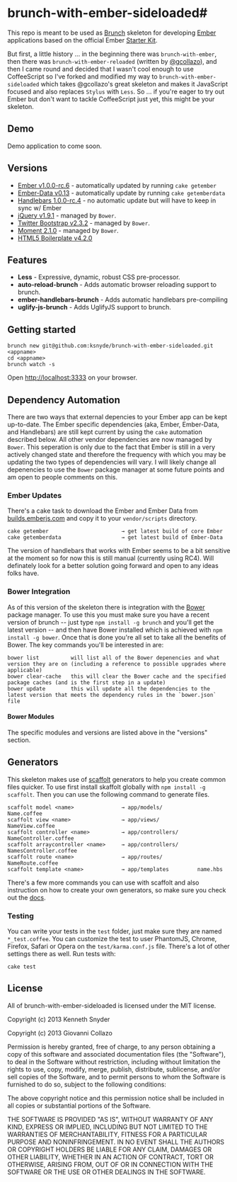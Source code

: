 # brunch-with-ember-sideloaded#
This repo is meant to be used as [Brunch](http://brunch.io) skeleton for developing [Ember](http://emberjs.com) applications based on the official Ember [Starter Kit](https://github.com/emberjs/starter-kit/archive/master.zip).

But first, a little history ... in the beginning there was `brunch-with-ember`, then there was `brunch-with-ember-reloaded` (written by [@gcollazo](https://github.com/gcollazo/brunch-with-ember-reloaded)), and then I came round and decided that I wasn't cool enough to use CoffeeScript so I've forked and modified my way to `brunch-with-ember-sideloaded` which takes @gcollazo's great skeleton and makes it JavaScript focused and also replaces `Stylus` with `Less`. So ... if you're eager to try out Ember but don't want to tackle CoffeeScript just yet, this might be your skeleton. 


## Demo
Demo application to come soon.

## Versions
- [Ember v1.0.0-rc.6](http://emberjs.com) - automatically updated by running `cake getember`
- [Ember-Data v0.13](https://github.com/emberjs/data) - automatically update by running `cake getemberdata`
- [Handlebars 1.0.0-rc.4](http://handlebarsjs.com) - no automatic update but will have to keep in sync w/ Ember
- [jQuery v1.9.1](http://jquery.com) - managed by `Bower`.
- [Twitter Bootstrap v2.3.2](http://twitter.github.io/bootstrap/) - managed by `Bower`.
- [Moment 2.1.0](http://momentjs.com/) - managed by `Bower`.
- [HTML5 Boilerplate v4.2.0](http://html5boilerplate.com)

## Features
- **Less** - Expressive, dynamic, robust CSS pre-processor.
- **auto-reload-brunch** - Adds automatic browser reloading support to brunch.
- **ember-handlebars-brunch** - Adds automatic handlebars pre-compiling
- **uglify-js-brunch** - Adds UglifyJS support to brunch.

## Getting started

```
brunch new git@github.com:ksnyde/brunch-with-ember-sideloaded.git <appname> 
cd <appname>
brunch watch -s
```
Open [http://localhost:3333](http://localhost:3333) on your browser.

## Dependency Automation ##
There are two ways that external depencies to your Ember app can be kept up-to-date. The Ember specific dependencies (aka, Ember, Ember-Data, and Handlebars) are still kept current by using the `cake` automation described below. All other vendor dependencies are now managed by `Bower`. This seperation is only due to the fact that Ember is still in a very actively changed state and therefore the frequency with which you may be updating the two types of dependencies will vary. I will likely change all depenencies to use the `Bower` package manager at some future points and am open to people comments on this.

### Ember Updates ###
There's a  cake task to download the Ember and Ember Data from [builds.emberjs.com](http://builds.emberjs.com) and copy it to your `vendor/scripts` directory.

```
cake getember						→ get latest build of core Ember
cake getemberdata					→ get latest build of Ember-Data
```

The version of handlebars that works with Ember seems to be a bit sensitive at the moment so for now this is still manual (currently using RC4). Will definately look for a better solution going forward and open to any ideas folks have.

### Bower Integration ###
As of this version of the skeleton there is integration with the [Bower](http://bower.io) package manager. To use this you must make sure you have a recent version of brunch -- just type `npm install -g brunch` and you'll get the latest version -- and then have Bower installed which is achieved with `npm install -g bower`. Once that is done you're all set to take all the benefits of Bower. The key commands you'll be interested in are:

```
bower list			will list all of the Bower depenencies and what version they are on (including a reference to possible upgrades where applicable)
bower clear-cache	this will clear the Bower cache and the specified package caches (and is the first step in a update)
bower update		this will update all the dependencies to the latest version that meets the dependency rules in the `bower.json` file
```

#### Bower Modules ####
The specific modules and versions are listed above in the "versions" section.



## Generators ##
This skeleton makes use of [scaffolt](https://github.com/paulmillr/scaffolt#readme) generators to help you create common files quicker. To use first install skaffolt globally with `npm install -g scaffolt`. Then you can use the following command to generate files.

```
scaffolt model <name> 				→ app/models/			Name.coffee
scaffolt view <name>				→ app/views/			NameView.coffee
scaffolt controller <name> 			→ app/controllers/		NameController.coffee
scaffolt arraycontroller <name>		→ app/controllers/		NamesController.coffee
scaffolt route <name> 				→ app/routes/			NameRoute.coffee
scaffolt template <name> 			→ app/templates			name.hbs
```
There's a few more commands you can use with scaffolt and also instruction on how to create your own generators, so make sure you check out the [docs](https://github.com/paulmillr/scaffolt#readme).

### Testing
You can write your tests in the `test` folder, just make sure they are named `*_test.coffee`. You can customize the test to user PhantomJS, Chrome, Firefox, Safari or Opera on the `test/karma.conf.js` file. There's a lot of other settings there as well. Run tests with:

```
cake test
```

## License
All of brunch-with-ember-sideloaded is licensed under the MIT license.

Copyright (c) 2013 Kenneth Snyder

Copyright (c) 2013 Giovanni Collazo

Permission is hereby granted, free of charge, to any person obtaining a copy of this software and associated documentation files (the "Software"), to deal in the Software without restriction, including without limitation the rights to use, copy, modify, merge, publish, distribute, sublicense, and/or sell copies of the Software, and to permit persons to whom the Software is furnished to do so, subject to the following conditions:

The above copyright notice and this permission notice shall be included in all copies or substantial portions of the Software.

THE SOFTWARE IS PROVIDED "AS IS", WITHOUT WARRANTY OF ANY KIND, EXPRESS OR IMPLIED, INCLUDING BUT NOT LIMITED TO THE WARRANTIES OF MERCHANTABILITY, FITNESS FOR A PARTICULAR PURPOSE AND NONINFRINGEMENT. IN NO EVENT SHALL THE AUTHORS OR COPYRIGHT HOLDERS BE LIABLE FOR ANY CLAIM, DAMAGES OR OTHER LIABILITY, WHETHER IN AN ACTION OF CONTRACT, TORT OR OTHERWISE, ARISING FROM, OUT OF OR IN CONNECTION WITH THE SOFTWARE OR THE USE OR OTHER DEALINGS IN THE SOFTWARE.